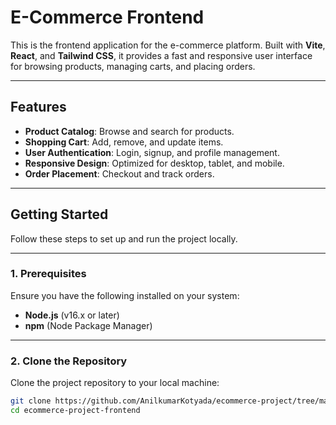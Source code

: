 # E-Commerce Frontend

This is the frontend application for the e-commerce platform. Built with **Vite**, **React**, and **Tailwind CSS**, it provides a fast and responsive user interface for browsing products, managing carts, and placing orders.

---

## **Features**
- **Product Catalog**: Browse and search for products.
- **Shopping Cart**: Add, remove, and update items.
- **User Authentication**: Login, signup, and profile management.
- **Responsive Design**: Optimized for desktop, tablet, and mobile.
- **Order Placement**: Checkout and track orders.

---

## **Getting Started**

Follow these steps to set up and run the project locally.

---

### **1. Prerequisites**
Ensure you have the following installed on your system:
- **Node.js** (v16.x or later)
- **npm** (Node Package Manager)

---

### **2. Clone the Repository**
Clone the project repository to your local machine:
```bash
git clone https://github.com/AnilkumarKotyada/ecommerce-project/tree/main/frontend
cd ecommerce-project-frontend
